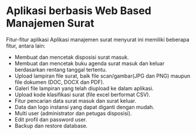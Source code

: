 # Aplikasi berbasis Web Based Manajemen Surat

Fitur-fitur aplikasi
Aplikasi manajemen surat menyurat ini memiliki beberapa fitur, antara lain:

- Membuat dan mencetak disposisi surat masuk.
- Membuat dan mencetak buku agenda surat masuk dan keluar berdasarkan rentang tanggal tertentu.
- Upload lampiran file surat, baik file scan/gambar(JPG dan PNG) maupun file dokumen (DOC, DOCX dan PDF).
- Galeri file lampiran yang telah diupload ke dalam aplikasi.
- Upload kode klasifikasi surat (file excel berformat CSV).
- Fitur pencarian data surat masuk dan surat keluar.
- Data dan logo instansi yang dapat diganti dengan mudah.
- Multi user (administrator dan petugas disposisi).
- Edit profil dan password user.
- Backup dan restore database.
